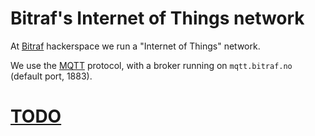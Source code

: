 # Bitraf's Internet of Things network

At [Bitraf](https://bitraf.no) hackerspace we run a "Internet of Things" network.

We use the [MQTT](https://en.wikipedia.org/wiki/MQTT) protocol,
with a broker running on `mqtt.bitraf.no` (default port, 1883).

# [TODO](./TODO.md)
